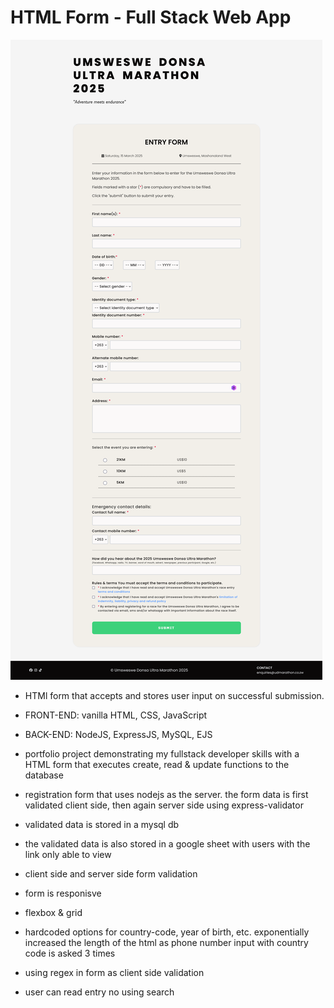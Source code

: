# HTML Form - Full Stack Web App

![Desktop](./desktop.png)

- HTMl form that accepts and stores user input on successful submission.

- FRONT-END: vanilla HTML, CSS, JavaScript
- BACK-END: NodeJS, ExpressJS, MySQL, EJS

- portfolio project demonstrating my fullstack developer skills with a HTML form that executes create, read & update functions to the database
- registration form that uses nodejs as the server. the form data is first validated client side, then again server side using express-validator
- validated data is stored in a mysql db
- the validated data is also stored in a google sheet with users with the link only able to view
- client side and server side form validation
- form is responisve
- flexbox & grid
- hardcoded options for country-code, year of birth, etc. exponentially increased the length of the html as phone number input with country code is asked 3 times
- using regex in form as client side validation
- user can read entry no using search
